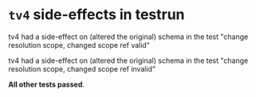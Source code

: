 # `tv4` side-effects in testrun

tv4 had a side-effect on (altered the original) schema in the test &quot;change resolution scope, changed scope ref valid&quot;

tv4 had a side-effect on (altered the original) schema in the test &quot;change resolution scope, changed scope ref invalid&quot;

**All other tests passed**.
